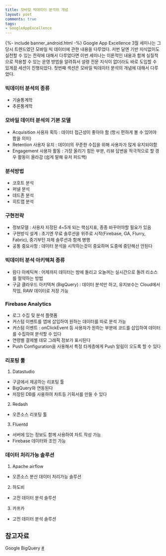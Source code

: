 ```yaml
---
title: 모바일 빅데이터 분석의 개념
layout: post
comments: true
tags:
- GoogleAppExcellence
---
```

{%- include banner_android.html -%}
Google App Excellence 3월 세미나는 그 당시 트렌드였던 모바일 빅 데이터에 관한 내용을 다루었다. 저번 달엔 기반 지식없이도 실천할 수 있는 전략에 대해서 다루었다면 이번 세미나는 이론적인 내용과 함께 실질적으로 적용할 수 있는 운영 방법을 알려줘서 설령 전문 지식이 없더라도 바로 도입할 수 있게끔 세션이 진행되었다. 첫번째 섹션은 모바일 빅데이터 분석의 개념에 대해서 다루었다.

### 빅데이터 분석의 종류
- 기술통계학
- 추론통계학

### 모바일 데이터 분석의 기본 모델
- Acquisition 사용자 획득 : 데이터 접근성이 좋아야 함 (항시 편하게 볼 수 있어야 함을 의미)
- Retention 사용자 유지 : 데이터의 꾸준한 수집을 위해 사용자가 많게 유지되야함
- Engagement 사용자 활동 : 가장 올리기 힘든 부분, 리뷰 답변을 적극적으로 할 경우 활동이 올라감 (쉽게 말해 유저 피드백)

### 분석방법
- 코호트 분석
- 퍼넬 분석
- 데드존 분석
- 히트맵 분석

### 구현전략
- 정보모델 : 사용자 지정된 4~5개 되는 핵심지표, 종종 바꾸어야할 필요가 있음
- 구현방식 설계 : 초기엔 무료 솔루션을 위주로 시작(Firebase, GA, Flurry, Fabric), 중기부턴 자체 솔루션과 함께 병행
- 공통 중요사항 : 데이터 분석을 시작하는것이 중요하며 도중에 중단해선 안된다

### 빅데이터 분석 아키텍쳐 종류
- 람다 아케틱쳐 : 어제까지 데이터는 밤에 돌리고 오늘꺼는 실시간으로 돌려 리소스를 절약하는 방법
- 구글 클라우드 아키텍쳐 (BigQuery) : 데이터 분석만 하고, 유지보수는 Cloud에서 작업, RAW 데이터로 저장 가능

### Firebase Analytics
- 로그 수집 및 분석 플랫폼
- 커스텀 이벤트를 앱에 삽입하여 원하는 데이터를 따로 분석 가능
- 커스텀 이벤트 : onClickEvent 등 사용자가 원하는 부분에 코드를 삽입하여 데이터를 수집하여 분석할 수 있다
- 연령별 결제별 데모 그래픽 정보가 표시된다
- Push Configuration을 사용해서 특정 타게층에게 Push 알림이 오도록 할 수 있다

### 리포팅 툴
1. Datastudio
- 구글에서 제공하는 리포팅 툴
- BigQuery와 연동된다
- 저장된 DB를 사용하여 차트등 기획서를 만들 수 있다
2. Redash
- 오픈소스 리포팅 툴
3. Fluentd
- 서버에 있는 정보도 함께 사용하여 차트 작성 가능
- Firebase 데이터와 조인 가능

### 데이터 처리가능 솔루션
1. Apache airflow
- 오픈소스 분산 데이터 처리가능 솔루션
2. 하도비
- 고전 데이터 분석 솔루션
3. 카프카
- 고전 데이터 분석 솔루션

## 참고자료
Google BigQuery [#](https://developers.google.com/bigquery/?hl=ko)<br>

